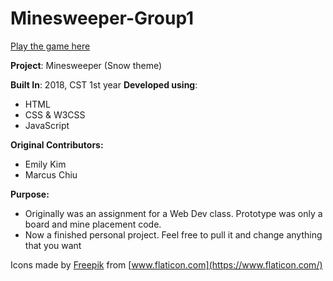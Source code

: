 # Minesweeper-Group1
[Play the game here](http://thomas-bui-minesweeper-game.s3-website-us-west-2.amazonaws.com/)

**Project**: Minesweeper (Snow theme)

**Built In**: 2018, CST 1st year
**Developed using**: 

* HTML
* CSS & W3CSS
* JavaScript

**Original Contributors:**

* Emily Kim 
* Marcus Chiu


**Purpose:**

* Originally was an assignment for a Web Dev class. Prototype was only a board and mine placement code.
* Now a finished personal project. Feel free to pull it and change anything that you want

Icons made by [Freepik](https://www.flaticon.com/authors/freepik) from [www.flaticon.com](https://www.flaticon.com/)
